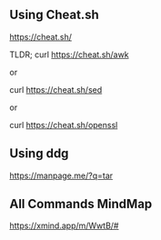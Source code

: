 ## Using Cheat.sh 
  https://cheat.sh/
  
  TLDR;
  curl https://cheat.sh/awk

  or

  curl https://cheat.sh/sed

  or 

  curl https://cheat.sh/openssl
  


## Using ddg
  https://manpage.me/?q=tar

## All Commands MindMap
  https://xmind.app/m/WwtB/#
